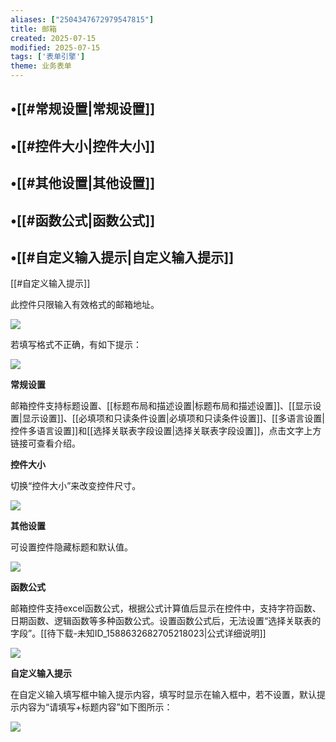 ```yaml
---
aliases: ["2504347672979547815"]
title: 邮箱
created: 2025-07-15
modified: 2025-07-15
tags: ['表单引擎']
theme: 业务表单
---
```


## •[[#常规设置|常规设置]]

## •[[#控件大小|控件大小]]

## •[[#其他设置|其他设置]]

## •[[#函数公式|函数公式]]

## •[[#自定义输入提示|自定义输入提示]]

[[#自定义输入提示]]

此控件只限输入有效格式的邮箱地址。

![](5d5c5216d02458c6e3311afd08723116.jpg)

若填写格式不正确，有如下提示：

![](ea9ace9a7901ff979314fb4e6821d683.jpg)

**常规设置**

邮箱控件支持标题设置、[[标题布局和描述设置|标题布局和描述设置]]、[[显示设置|显示设置]]、[[必填项和只读条件设置|必填项和只读条件设置]]、[[多语言设置|控件多语言设置]]和[[选择关联表字段设置|选择关联表字段设置]]，点击文字上方链接可查看介绍。

**控件大小**

切换“控件大小”来改变控件尺寸。

![](640c35942d61d95d8ed78cf6df3ff698.jpg)

**其他设置**

可设置控件隐藏标题和默认值。

![](c8519ff7cdd87d96174afad6189406bc.jpg)

**函数公式**

邮箱控件支持excel函数公式，根据公式计算值后显示在控件中，支持字符函数、日期函数、逻辑函数等多种函数公式。设置函数公式后，无法设置“选择关联表的字段”。[[待下载-未知ID_1588632682705218023|公式详细说明]]

![](04ea93febba19d7804264d5b53bbf6ad.jpg)

**自定义输入提示**

在自定义输入填写框中输入提示内容，填写时显示在输入框中，若不设置，默认提示内容为“请填写+标题内容”如下图所示：

![](6ea4e7be1ed1053e7c5e7ef8ecfd8cfc.jpg)
